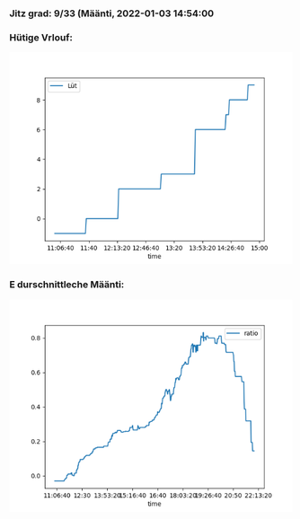 ### Jitz grad: 9/33 (Määnti, 2022-01-03 14:54:00

### Hütige Vrlouf:
![Graph](Today.png)

### E durschnittleche Määnti:
![Graph](Määnti.png)